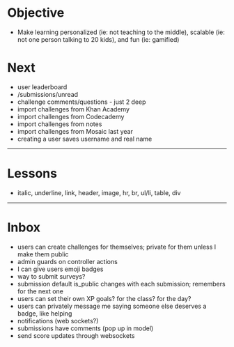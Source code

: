 # Objective

* Make learning personalized (ie: not teaching to the middle), scalable (ie: not one person talking to 20 kids), and fun (ie: gamified)

# Next

* user leaderboard
* /submissions/unread
* challenge comments/questions - just 2 deep
* import challenges from Khan Academy
* import challenges from Codecademy
* import challenges from notes
* import challenges from Mosaic last year
* creating a user saves username and real name

---

# Lessons

* italic, underline, link, header, image, hr, br, ul/li, table, div

---

# Inbox

* users can create challenges for themselves; private for them unless I make them public
* admin guards on controller actions
* I can give users emoji badges
* way to submit surveys?
* submission default is_public changes with each submission; remembers for the next one
* users can set their own XP goals? for the class? for the day?
* users can privately message me saying someone else deserves a badge, like helping
* notifications (web sockets?)
* submissions have comments (pop up in model)
* send score updates through websockets
